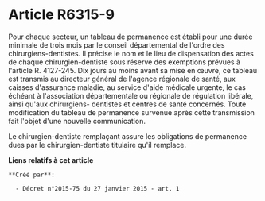 # Article R6315-9

Pour chaque secteur, un tableau de permanence est établi pour une durée minimale de trois mois par le conseil départemental
de l'ordre des chirurgiens-dentistes. Il précise le nom et le lieu de dispensation des actes de chaque chirurgien-dentiste
sous réserve des exemptions prévues à l'article R. 4127-245. Dix jours au moins avant sa mise en œuvre, ce tableau est
transmis au directeur général de l'agence régionale de santé, aux caisses d'assurance maladie, au service d'aide médicale
urgente, le cas échéant à l'association départementale ou régionale de régulation libérale, ainsi qu'aux chirurgiens-
dentistes et centres de santé concernés. Toute modification du tableau de permanence survenue après cette transmission fait
l'objet d'une nouvelle communication. 

Le chirurgien-dentiste remplaçant assure les obligations de permanence dues par le chirurgien-dentiste titulaire qu'il
remplace.

**Liens relatifs à cet article**

	**Créé par**:

	  - Décret n°2015-75 du 27 janvier 2015 - art. 1
